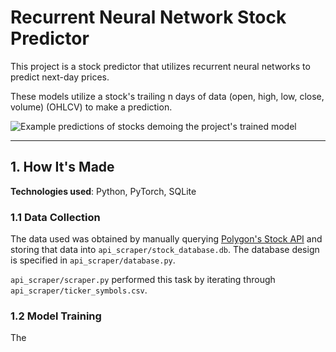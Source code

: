 # Recurrent Neural Network Stock Predictor

This project is a stock predictor that utilizes recurrent neural networks to predict next-day prices.

These models utilize a stock's trailing n days of data (open, high, low, close, volume) (OHLCV) to make a prediction.

![Example predictions of stocks demoing the project's trained model](https://github.com/tranjm4/stock_predictor/blob/main/predictions.png?raw=true)

***

## 1. How It's Made

**Technologies used**: Python, PyTorch, SQLite

### 1.1 Data Collection

The data used was obtained by manually querying [Polygon's Stock API](https://polygon.io/docs/stocks) and storing that data into `api_scraper/stock_database.db`. The database design is specified in `api_scraper/database.py`.

`api_scraper/scraper.py` performed this task by iterating through `api_scraper/ticker_symbols.csv`.

### 1.2 Model Training

The 